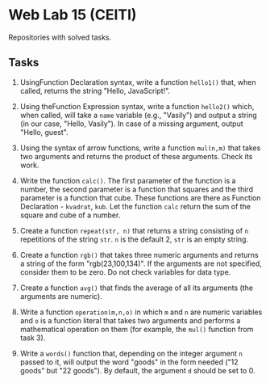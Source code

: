 # Web Lab 15 (CEITI)

Repositories with solved tasks.

## Tasks

1. UsingFunction Declaration syntax, write a function `hello1()` that, when called, returns the string "Hello, JavaScript!".

2. Using theFunction Expression syntax, write a function `hello2()` which, when called, will take a `name` variable (e.g., "Vasily") and output a string (in our case, "Hello, Vasily").  In case of a missing argument, output "Hello, guest".

3. Using the syntax of arrow functions, write a function `mul(n,m)` that takes two arguments and returns the product of these arguments. Check its work.

4. Write the function `calc()`. The first parameter of the function is a number, the second parameter is a function that squares and the third parameter is a function that cube. These functions are there as Function Declaration - `kvadrat`, `kub`. Let the function `calc` return the sum of the square and cube of a number.

5. Create a function `repeat(str, n)` that returns a string consisting of `n` repetitions of the string `str`. `n` is the default 2, `str` is an empty string.

6. Create a function `rgb()` that takes three numeric arguments and returns a string of the form "rgb(23,100,134)". If the arguments are not specified, consider them to be zero. Do not check variables for data type.

7. Create a function `avg()` that finds the average of all its arguments (the arguments are numeric).

8. Write a function `operation(m,n,o)` in which `m` and `n` are numeric variables and `o` is a function literal that takes two arguments and performs a mathematical operation on them (for example, the `mul()` function from task 3).

9. Write a `words()` function that, depending on the integer argument `n` passed to it, will output the word "goods" in the form needed ("12 goods" but "22 goods"). By default, the argument `d` should be set to 0.
